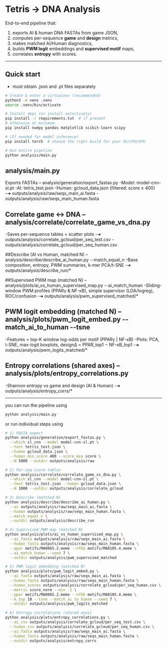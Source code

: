 # Tetris → DNA Analysis

End-to-end pipeline that:
1) exports AI & human DNA FASTAs from game JSON,
2) computes per-sequence **game** and **design** metrics,
3) makes matched AI/Human diagnostics,
4) builds **PWM logit** embeddings and **supervised motif** maps,
5) correlates **entropy** with scores.

---

## Quick start

* must obtain .json and .pt files separately 

```bash
# Create & enter a virtualenv (recommended)
python3 -m venv .venv
source .venv/bin/activate

# Install deps (or install selectively)
pip install -r requirements.txt  # if present
# otherwise at minimum:
pip install numpy pandas matplotlib scikit-learn scipy

# (If needed for model inference)
pip install torch  # choose the right build for your OS/CPU/GPU

# Run entire pipeline
python analysis/main.py

```

## analysis/main.py
Exports FASTAs – analysis/generation/export_fastas.py
-Model: model-cnn-sl.pt
-AI: tetris_test.json
-Human: gcloud_data.json (filtered: score ≥ 400)
-➜ outputs/analysis/raw/seqs_main_ai.fasta
-outputs/analysis/raw/seqs_main_human.fasta

## Correlate game ↔ DNA – analysis/correlate/correlate_game_vs_dna.py
-Saves per-sequence tables + scatter plots
-➜ outputs/analysis/correlate_gcloud/per_seq_test.csv
-outputs/analysis/correlate_gcloud/per_seq_human.csv

##Describe (AI vs Human, matched N) – analysis/describe/describe_ai_human.py --match_equal_n
-Base composition, entropy, PWM summaries, k-mer PCA/t-SNE
-➜ outputs/analysis/describe_run/*

##Supervised PWM map (matched N) –analysis/plots/ai_vs_human_supervised_map.py --ai_match_human
-Sliding-window PWM profiles (PPARγ & NF-κB), simple supervisor (LDA/logreg), ROC/confusion
-➜ outputs/analysis/pwm_supervised_matched/*

## PWM logit embedding (matched N) – analysis/plots/pwm_logit_embed.py --match_ai_to_human --tsne
-Features = top-K window log-odds per motif (PPARγ | NF-κB)
-Plots: PCA, t-SNE, max-logit boxplots, designΔ = PPAR_top1 − NF-κB_top1
-➜ outputs/analysis/pwm_logits_matched/*

## Entropy correlations (shared axes) – analysis/plots/entropy_correlations.py
-Shannon entropy vs game and design (AI & Human)
-➜ outputs/analysis/entropy_corrs/*


---

you can run the pipeline using 
```bash
python analysis/main.py
```
or run individual steps using 
```bash
# 1) FASTA export
python analysis/generation/export_fastas.py \
  --which sl_cnn --model model-cnn-sl.pt \
  --test tetris_test.json \
  --human gcloud_data.json \
  --human_min_score 400 --score_key score \
  --N 5000 --outdir outputs/analysis/raw

# 2) Per-seq score tables
python analysis/correlate/correlate_game_vs_dna.py \
  --which sl_cnn --model model-cnn-sl.pt \
  --test tetris_test.json --human gcloud_data.json \
  --N 1000 --outdir outputs/analysis/correlate_gcloud

# 3) Describe (matched N)
python analysis/describe/describe_ai_human.py \
  --ai outputs/analysis/raw/seqs_main_ai.fasta \
  --human outputs/analysis/raw/seqs_main_human.fasta \
  --match_equal_n \
  --outdir outputs/analysis/describe_run

# 4) Supervised PWM map (matched N)
python analysis/plots/ai_vs_human_supervised_map.py \
  --ai_fasta outputs/analysis/raw/seqs_main_ai.fasta \
  --human_fasta outputs/analysis/raw/seqs_main_human.fasta \
  --ppar motifs/MA0065.2.meme --nfkb motifs/MA0105.4.meme \
  --ai_match_human --seed 7 \
  --outdir outputs/analysis/pwm_supervised_matched

# 5) PWM logit embedding (matched N)
python analysis/plots/pwm_logit_embed.py \
  --ai_fasta outputs/analysis/raw/seqs_main_ai.fasta \
  --human_fasta outputs/analysis/raw/seqs_main_human.fasta \
  --human_scores outputs/analysis/correlate_gcloud/per_seq_human.csv \
  --metric score_norm --min -1 \
  --ppar motifs/MA0065.2.meme --nfkb motifs/MA0105.4.meme \
  --k_top 10 --tsne --match_ai_to_human --seed 7 \
  --outdir outputs/analysis/pwm_logits_matched

# 6) Entropy correlations (shared axes)
python analysis/plots/entropy_correlations.py \
  --ai_csv outputs/analysis/correlate_gcloud/per_seq_test.csv \
  --human_csv outputs/analysis/correlate_gcloud/per_seq_human.csv \
  --ai_fasta outputs/analysis/raw/seqs_main_ai.fasta \
  --human_fasta outputs/analysis/raw/seqs_main_human.fasta \
  --outdir outputs/analysis/entropy_corrs
```










